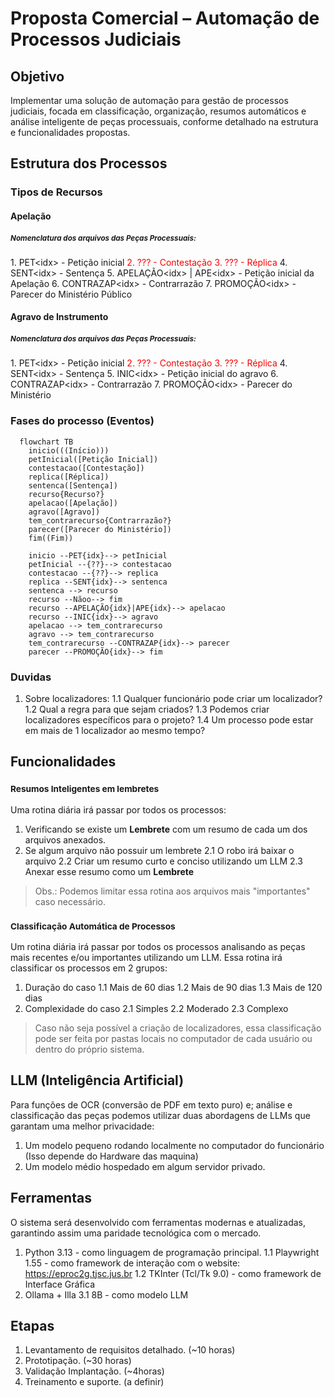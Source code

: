 # Proposta Comercial – Automação de Processos Judiciais

## Objetivo
Implementar uma solução de automação para gestão de processos judiciais, focada em classificação, organização, resumos automáticos e análise inteligente de peças processuais, conforme detalhado na estrutura e funcionalidades propostas.

## Estrutura dos Processos
### Tipos de Recursos
#### Apelação
##### <small>Nomenclatura dos arquivos das Peças Processuais:</small>
<span>1. PET\<idx\> - Petição inicial</span>
<span style="color: red;">2. ??? - Contestação</span>
<span style="color: red;">3. ??? - Réplica</span>
4. SENT\<idx\> - Sentença
5. APELAÇÃO\<idx\> | APE\<idx\> - Petição inicial da Apelação
6. CONTRAZAP\<idx\> - Contrarrazão
7. PROMOÇÃO\<idx\> - Parecer do Ministério Público
#### Agravo de Instrumento
##### <small>Nomenclatura dos arquivos das Peças Processuais:</small>
<span>1. PET\<idx\> - Petição inicial</span>
<span style="color: red;">2. ??? - Contestação</span>
<span style="color: red;">3. ??? - Réplica</span>
4. SENT\<idx\> - Sentença
5. INIC\<idx\> - Petição inicial do agravo
6. CONTRAZAP\<idx\> - Contrarrazão
7. PROMOÇÃO\<idx\> - Parecer do Ministério

### Fases do processo (Eventos)
```mermaid
  flowchart TB
    inicio(((Início)))
    petInicial([Petição Inicial])
    contestacao([Contestação])
    replica([Réplica])
    sentenca([Sentença])
    recurso{Recurso?}
    apelacao([Apelação])
    agravo([Agravo])
    tem_contrarecurso{Contrarrazão?}
    parecer([Parecer do Ministério])
    fim((Fim))

    inicio --PET{idx}--> petInicial
    petInicial --{??}--> contestacao
    contestacao --{??}--> replica
    replica --SENT{idx}--> sentenca
    sentenca --> recurso
    recurso --Nãoo--> fim
    recurso --APELAÇÃO{idx}|APE{idx}--> apelacao
    recurso --INIC{idx}--> agravo
    apelacao --> tem_contrarecurso
    agravo --> tem_contrarecurso
    tem_contrarecurso --CONTRAZAP{idx}--> parecer
    parecer --PROMOÇÃO{idx}--> fim
```
### Duvidas
1. Sobre localizadores:
  1.1 Qualquer funcionário pode criar um localizador?
  1.2 Qual a regra para que sejam criados?
  1.3 Podemos criar localizadores específicos para o projeto?
  1.4 Um processo pode estar em mais de 1 localizador ao mesmo tempo?

## Funcionalidades

### <small>Resumos Inteligentes em lembretes</small>
Uma rotina diária irá passar por todos os processos:
1. Verificando se existe um **Lembrete** com um resumo de cada um dos arquivos anexados.
2. Se algum arquivo não possuir um lembrete
  2.1 O robo irá baixar o arquivo
  2.2 Criar um resumo curto e conciso utilizando um LLM
  2.3 Anexar esse resumo como um **Lembrete**

> Obs.: Podemos limitar essa rotina aos arquivos mais "importantes" caso necessário.

### <small>Classificação Automática de Processos</small>
Um rotina diária irá passar por todos os processos analisando as peças mais recentes e/ou importantes utilizando um LLM. Essa rotina irá classificar os processos em 2 grupos:
1. Duração do caso
 1.1 Mais de 60 dias
 1.2 Mais de 90 dias
 1.3 Mais de 120 dias
2. Complexidade do caso
 2.1 Simples
 2.2 Moderado
 2.3 Complexo

> Caso não seja possível a criação de localizadores, essa classificação pode ser feita por pastas locais no computador de cada usuário ou dentro do próprio sistema.

## LLM (Inteligência Artificial)
Para funções de OCR (conversão de PDF em texto puro) e; análise e classificação das peças podemos utilizar duas abordagens de LLMs que garantam uma melhor privacidade:
1. Um modelo pequeno rodando localmente no computador do funcionário (Isso depende do Hardware das maquina)
2. Um modelo médio hospedado em algum servidor privado.

## Ferramentas
O sistema será desenvolvido com ferramentas modernas e atualizadas, garantindo assim uma paridade tecnológica com o mercado.
1. Python 3.13 - como linguagem de programação principal.
  1.1 Playwright 1.55 - como framework de interação com o website: https://eproc2g.tjsc.jus.br
  1.2 TKInter (Tcl/Tk 9.0) - como framework de Interface Gráfica
2. Ollama + Illa 3.1 8B - como modelo LLM

## Etapas
1. Levantamento de requisitos detalhado. (~10 horas)
2. Prototipação. (~30 horas)
3. Validação Implantação. (~4horas)
4. Treinamento e suporte. (a definir)
